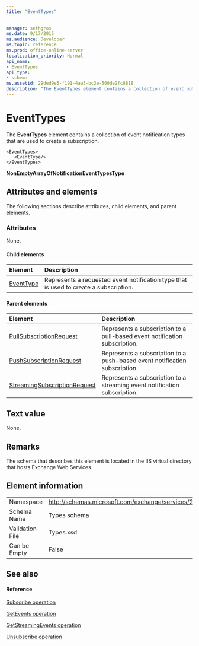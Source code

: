 ```yaml
---
title: "EventTypes"
 
 
manager: sethgros
ms.date: 9/17/2015
ms.audience: Developer
ms.topic: reference
ms.prod: office-online-server
localization_priority: Normal
api_name:
- EventTypes
api_type:
- schema
ms.assetid: 29ded9e5-f191-4aa3-bc3e-500de2fc8818
description: "The EventTypes element contains a collection of event notification types that are used to create a subscription."
---
```


# EventTypes

The **EventTypes** element contains a collection of event notification types that are used to create a subscription. 
  
```
<EventTypes>
   <EventType/>
</EventTypes>
```

 **NonEmptyArrayOfNotificationEventTypesType**
## Attributes and elements

The following sections describe attributes, child elements, and parent elements.
  
### Attributes

None.
  
#### Child elements

|**Element**|**Description**|
|:-----|:-----|
|[EventType](eventtype.md) <br/> |Represents a requested event notification type that is used to create a subscription.  <br/> |
   
#### Parent elements

|**Element**|**Description**|
|:-----|:-----|
|[PullSubscriptionRequest](pullsubscriptionrequest.md) <br/> |Represents a subscription to a pull-based event notification subscription.  <br/> |
|[PushSubscriptionRequest](pushsubscriptionrequest.md) <br/> |Represents a subscription to a push-based event notification subscription.  <br/> |
|[StreamingSubscriptionRequest](streamingsubscriptionrequest.md) <br/> |Represents a subscription to a streaming event notification subscription.  <br/> |
   
## Text value

None.
  
## Remarks

The schema that describes this element is located in the IIS virtual directory that hosts Exchange Web Services.
  
## Element information

|||
|:-----|:-----|
|Namespace  <br/> |http://schemas.microsoft.com/exchange/services/2006/types  <br/> |
|Schema Name  <br/> |Types schema  <br/> |
|Validation File  <br/> |Types.xsd  <br/> |
|Can be Empty  <br/> |False  <br/> |
   
## See also

#### Reference

[Subscribe operation](subscribe-operation.md)
  
[GetEvents operation](getevents-operation.md)
  
[GetStreamingEvents operation](getstreamingevents-operation.md)
  
[Unsubscribe operation](unsubscribe-operation.md)

